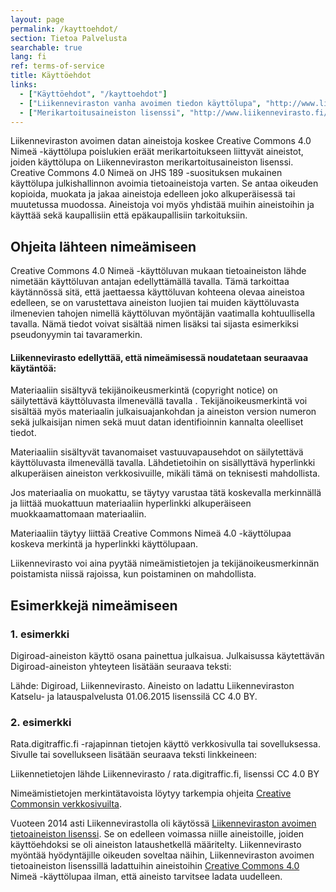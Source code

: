 ```yaml
---
layout: page
permalink: /kayttoehdot/
section: Tietoa Palvelusta
searchable: true
lang: fi
ref: terms-of-service
title: Käyttöehdot
links:
  - ["Käyttöehdot", "/kayttoehdot"]
  - ["Liikenneviraston vanha avoimen tiedon käyttölupa", "http://www.liikennevirasto.fi/avoindata/kayttoehdot/avoimen-tietokannan-lisenssi#.Wb_QR0qCxBw"]
  - ["Merikartoitusaineiston lisenssi", "http://www.liikennevirasto.fi/avoindata/kayttoehdot/merikartoitusaineiston-lisenssi#.Wb_QeEqCxBw"]
---
```


Liikenneviraston avoimen datan aineistoja koskee Creative Commons 4.0 Nimeä -käyttölupa poislukien eräät merikartoitukseen liittyvät aineistot, joiden käyttölupa on Liikenneviraston merikartoitusaineiston lisenssi. Creative Commons 4.0 Nimeä on JHS 189 -suosituksen mukainen käyttölupa julkishallinnon avoimia tietoaineistoja varten. Se antaa oikeuden kopioida, muokata ja jakaa aineistoja edelleen joko alkuperäisessä tai muutetussa muodossa. Aineistoja voi myös yhdistää muihin aineistoihin ja käyttää sekä kaupallisiin että epäkaupallisiin tarkoituksiin.

## Ohjeita lähteen nimeämiseen

Creative Commons 4.0 Nimeä -käyttöluvan mukaan tietoaineiston lähde nimetään käyttöluvan antajan edellyttämällä tavalla. Tämä tarkoittaa käytännössä sitä, että jaettaessa käyttöluvan kohteena olevaa aineistoa edelleen, se on varustettava aineiston luojien tai muiden käyttöluvasta ilmenevien tahojen nimellä käyttöluvan myöntäjän vaatimalla kohtuullisella tavalla. Nämä tiedot voivat sisältää nimen lisäksi tai sijasta esimerkiksi pseudonyymin tai tavaramerkin.

#### Liikennevirasto edellyttää, että nimeämisessä noudatetaan seuraavaa käytäntöä:

Materiaaliin sisältyvä tekijänoikeusmerkintä (copyright notice) on säilytettävä käyttöluvasta ilmenevällä tavalla . Tekijänoikeusmerkintä voi sisältää myös materiaalin julkaisuajankohdan ja aineiston version numeron sekä julkaisijan nimen sekä muut datan identifioinnin kannalta oleelliset tiedot.

Materiaaliin sisältyvät tavanomaiset vastuuvapausehdot on säilytettävä käyttöluvasta ilmenevällä tavalla. Lähdetietoihin on sisällyttävä hyperlinkki alkuperäisen aineiston verkkosivuille, mikäli tämä on teknisesti mahdollista.

Jos materiaalia on muokattu, se täytyy varustaa tätä koskevalla merkinnällä ja liittää muokattuun materiaaliin hyperlinkki alkuperäiseen muokkaamattomaan materiaaliin.

Materiaaliin täytyy liittää Creative Commons Nimeä 4.0 -käyttölupaa koskeva merkintä ja hyperlinkki käyttölupaan.

Liikennevirasto voi aina pyytää nimeämistietojen ja tekijänoikeusmerkinnän poistamista niissä rajoissa, kun poistaminen on mahdollista.

## Esimerkkejä nimeämiseen

### 1. esimerkki

Digiroad-aineiston käyttö osana painettua julkaisua. Julkaisussa käytettävän Digiroad-aineiston yhteyteen lisätään seuraava teksti:

Lähde: Digiroad, Liikennevirasto. Aineisto on ladattu Liikenneviraston Katselu- ja latauspalvelusta 01.06.2015 lisenssilä CC 4.0 BY.

### 2. esimerkki

Rata.digitraffic.fi -rajapinnan tietojen käyttö verkkosivulla tai sovelluksessa. Sivulle tai sovellukseen lisätään seuraava teksti linkkeineen:

Liikennetietojen lähde Liikennevirasto / rata.digitraffic.fi, lisenssi CC 4.0 BY

Nimeämistietojen merkintätavoista löytyy tarkempia ohjeita [Creative Commonsin verkkosivuilta](https://creativecommons.org/).

Vuoteen 2014 asti Liikennevirastolla oli käytössä [Liikenneviraston avoimen tietoaineiston lisenssi](http://www.liikennevirasto.fi/documents/20473/184083/Liikenneviraston+avoimen+tietoaineiston+lisenssi+v1.0.pdf/63cba9c4-b7ee-435a-872f-053ebea179ce). Se on edelleen voimassa niille aineistoille, joiden käyttöehdoksi se oli aineiston lataushetkellä määritelty. Liikennevirasto myöntää hyödyntäjille oikeuden soveltaa näihin, Liikenneviraston avoimen tietoaineiston lisenssillä ladattuihin aineistoihin [Creative Commons 4.0](https://creativecommons.org/licenses/by/4.0/) Nimeä -käyttölupaa ilman, että aineisto tarvitsee ladata uudelleen.